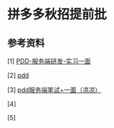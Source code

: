 # 拼多多秋招提前批







## 参考资料

[1] [PDD-服务端研发-实习一面](https://www.nowcoder.com/discuss/737621550827913216?sourceSSR=search)

[2] [pdd](https://www.nowcoder.com/feed/main/detail/c796f5b792424076857656c272c98597?sourceSSR=search)

[3] [pdd服务端笔试+一面（凉凉）](https://www.xnip.cn/jingyan/64541.html)

[4]

[5]